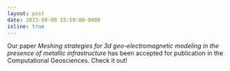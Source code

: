 ```yaml
---
layout: post
date: 2023-09-08 15:59:00-0400
inline: true
---
```


Our paper *Meshing strategies for 3d geo-electromagnetic modeling in the presence of metallic infrastructure* has been accepted for publication in the Computational Geosciences. Check it out!
